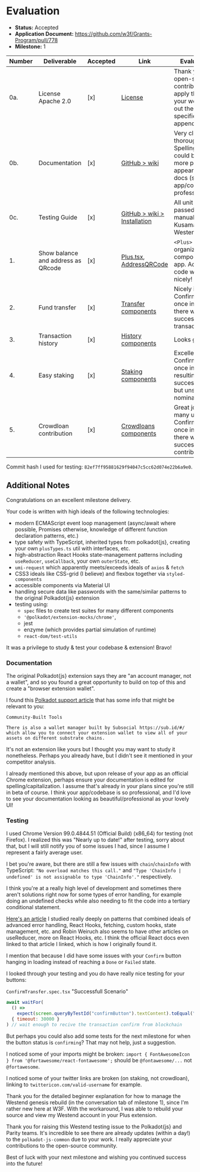 # Evaluation

- **Status:** Accepted
- **Application Document:** https://github.com/w3f/Grants-Program/pull/778
- **Milestone:** 1

| Number | Deliverable                        | Accepted | Link                                                                                                                                                                                                                                                                  | Evaluation Notes                                                                                                                                                |
| ------ | ---------------------------------- | -------- | --------------------------------------------------------------------------------------------------------------------------------------------------------------------------------------------------------------------------------------------------------------------- | --------------------------------------------------------------------------------------------------------------------------------------------------------------- |
| 0a.    | License Apache 2.0                 | [x]      | [License](https://github.com/Nick-1979/polkadot-Js-Plus-extension/blob/master/packages/extension-plus/LICENSE)                                                                                                                                                        | Thank you for your open-source contributions! Please apply the license to your work by filling out the copyright as specified in its appendix.                  |
| 0b.    | Documentation                      | [x]      | [GitHub > wiki](https://github.com/Nick-1979/polkadot-Js-Plus-extension/wiki)                                                                                                                                                                                         | Very clear and thorough! Spelling/capitalization could be improved for more professional appearance of your docs (since your app/codebase is so professional!). |
| 0c.    | Testing Guide                      | [x]      | [GitHub > wiki > Installation](https://github.com/Nick-1979/polkadot-Js-Plus-extension/wiki/Installation)                                                                                                                                                             | All unit-test suites passed. I tested manually with Kusama (fully) and Westend (partially).                                                                     |
| 1.     | Show balance and address as QRcode | [x]      | [Plus.tsx](https://github.com/Nick-1979/polkadot-Js-Plus-extension/blob/master/packages/extension-plus/src/components/Plus.tsx), [AddressQRCode](https://github.com/Nick-1979/polkadot-Js-Plus-extension/tree/master/packages/extension-plus/src/Popup/AddressQRcode) | `<Plus>` is a well-organized root component of the app. Address QR code worked really nicely!                                                                   |
| 2.     | Fund transfer                      | [x]      | [Transfer components](https://github.com/Nick-1979/polkadot-Js-Plus-extension/tree/master/packages/extension-plus/src/Popup/Transfer)                                                                                                                                 | Nicely implemented! Confirm button hung once in loading when there was a successful transaction.                                                                |
| 3.     | Transaction history                | [x]      | [History components](https://github.com/Nick-1979/polkadot-Js-Plus-extension/tree/master/packages/extension-plus/src/Popup/History)                                                                                                                                   | Looks great!                                                                                                                                                    |
| 4.     | Easy staking                       | [x]      | [Staking components](https://github.com/Nick-1979/polkadot-Js-Plus-extension/tree/master/packages/extension-plus/src/Popup/Staking)                                                                                                                                   | Excellent UI/UX! Confirm button hung once in loading, resulting in successful staking but unsuccesful nominator selection.                                      |
| 5.     | Crowdloan contribution             | [x]      | [Crowdloans components](https://github.com/Nick-1979/polkadot-Js-Plus-extension/tree/master/packages/extension-plus/src/Popup/CrowdLoans)                                                                                                                             | Great job adding so many useful details! Confirm button hung once in loading when there was a successful crowdloan contribution.                                |

Commit hash I used for testing: `82ef7ff95881629f94047c5cc62d074e22b6a9e0`.

## Additional Notes

Congratulations on an excellent milestone delivery.

Your code is written with high ideals of the following technologies:

- modern ECMAScript event loop management (async/await where possible, Promises otherwise, knowledge of different function declaration patterns, etc.)
- type safety with TypeScript, inherited types from polkadot{js}, creating your own `plusTypes.ts` util with interfaces, etc.
- high-abstraction React Hooks state-management patterns including `useReducer`, `useCallback`, your own `outerState`, etc.
- `umi-request` which apparently meets/exceeds ideals of `axios` & `fetch`
- CSS3 ideals like CSS-grid (I believe) and flexbox together via `styled-components`
- accessible components via Material UI
- handling secure data like passwords with the same/similar patterns to the original Polkadot{js} extension
- testing using:
  - `spec` files to create test suites for many different components
  - `'@polkadot/extension-mocks/chrome'`,
  - jest
  - enzyme (which provides partial simulation of runtime)
  - `react-dom/test-utils`

It was a privilege to study & test your codebase & extension! Bravo!

### Documentation

The original Polkadot{js} extension says they are "an account manager, not a wallet", and so you found a great opportunity to build on top of this and create a "browser extension wallet".

I found this [Polkadot support article](https://support.polkadot.network/support/solutions/articles/65000169332-where-can-i-see-the-balance-of-my-account-) that has some info that might be relevant to you:

```
Community-Built Tools

There is also a wallet manager built by Subsocial https://sub.id/#/ which allow you to connect your extension wallet to view all of your assets on different substrate chains.
```

It's not an extension like yours but I thought you may want to study it nonetheless. Perhaps you already have, but I didn't see it mentioned in your competitor analysis.

I already mentioned this above, but upon release of your app as an official Chrome extension, perhaps ensure your documentation is edited for spelling/capitalization. I assume that's already in your plans since you're still in beta of course. I think your app/codebase is so professional, and I'd love to see your documentation looking as beautiful/professional as your lovely UI!

### Testing

I used Chrome Version 99.0.4844.51 (Official Build) (x86_64) for testing (not Firefox). I realized this was "Nearly up to date!" after testing, sorry about that, but I will still notify you of some issues I had, since I assume I represent a fairly average user.

I bet you're aware, but there are still a few issues with `chain`/`chainInfo` with TypeScript: `"No overload matches this call."` and `"Type 'ChainInfo | undefined' is not assignable to type 'ChainInfo'."` respectively.

I think you're at a really high level of development and sometimes there aren't solutions right now for some types of error handling, for example doing an undefined checks while also needing to fit the code into a tertiary conditional statement.

[Here's an article](https://www.robinwieruch.de/react-hooks-fetch-data/) I studied really deeply on patterns that combined ideals of advanced error handling, React Hooks, fetching, custom hooks, state management, etc. and Robin Weiruch also seems to have other articles on useReducer, more on React Hooks, etc. I think the official React docs even linked to that article I linked, which is how I originally found it.

I mention that because I did have some issues with your `Confirm` button hanging in loading instead of reaching a `Done` or `Failed` state.

I looked through your testing and you do have really nice testing for your buttons:

`ConfirmTransfer.spec.tsx` "Successfull Scenario"

```js
await waitFor(
  () =>
    expect(screen.queryByTestId("confirmButton").textContent).toEqual("Done"),
  { timeout: 30000 }
) // wait enough to recive the transaction confirm from blockchain
```

But perhaps you could also add some tests for the next milestone for when the button status is `confirming`? That may not help, just a suggestion.

I noticed some of your imports might be broken: `import { FontAwesomeIcon } from '@fortawesome/react-fontawesome';` should be `@fontawesome/...` not `@fortawesome`.

I noticed some of your twitter links are broken (on staking, not crowdloan), linking to `twittericon.com/valid-username` for example.

Thank you for the detailed beginner explanation for how to manage the Westend genesis rebuild (in the conversation tab of milestone 1), since I'm rather new here at W3F. With the workaround, I was able to rebuild your source and view my Westend account in your Plus extension.

Thank you for raising this Westend testing issue to the Polkadot{js} and Parity teams. It's incredible to see there are already updates (within a day!) to the `polkadot-js-common` due to your work. I really appreciate your contributions to the open-source community.

Best of luck with your next milestone and wishing you continued success into the future!
